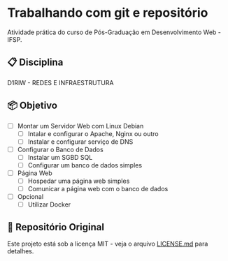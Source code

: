 # Trabalhando com git e repositório

Atividade prática do curso de Pós-Graduação em Desenvolvimento Web - IFSP.

<!-- ----------------------------------------------------------- -->
## 📋 Disciplina

D1RIW - REDES E INFRAESTRUTURA

<!-- ----------------------------------------------------------- -->
## 📦 Objetivo

- [ ] Montar um Servidor Web com Linux Debian
    - [ ] Intalar e configurar o Apache, Nginx ou outro
    - [ ] Instalar e configurar serviço de DNS
- [ ] Configurar o Banco de Dados
    - [ ] Instalar um SGBD SQL
    - [ ] Configurar um banco de dados simples
- [ ] Página Web
    - [ ] Hospedar uma página web simples
    - [ ] Comunicar a página web com o banco de dados
- [ ] Opcional
    - [ ] Utilizar Docker

<!-- ----------------------------------------------------------- -->
## 📄 Repositório Original

Este projeto está sob a licença MIT - veja o arquivo [LICENSE.md](https://github.com/LuizFAraujo/pos_dev_web--redes-infra--servidor-web-debian/blob/main/LICENSE) para detalhes.
